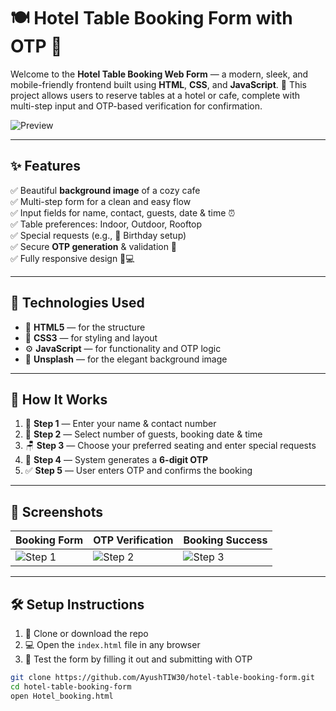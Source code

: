 # 🍽️ Hotel Table Booking Form with OTP 🔐

Welcome to the **Hotel Table Booking Web Form** — a modern, sleek, and mobile-friendly frontend built using **HTML**, **CSS**, and **JavaScript**. 🎯 This project allows users to reserve tables at a hotel or cafe, complete with multi-step input and OTP-based verification for confirmation.

![Preview](https://images.unsplash.com/photo-1521917441209-e886f0404a7b?fm=jpg&q=60&w=1200)

---

## ✨ Features

✅ Beautiful **background image** of a cozy cafe  
✅ Multi-step form for a clean and easy flow  
✅ Input fields for name, contact, guests, date & time ⏰  
✅ Table preferences: Indoor, Outdoor, Rooftop  
✅ Special requests (e.g., 🎂 Birthday setup)  
✅ Secure **OTP generation** & validation 🔐  
✅ Fully responsive design 📱💻

---

## 🧩 Technologies Used

- 🧱 **HTML5** — for the structure  
- 🎨 **CSS3** — for styling and layout  
- ⚙️ **JavaScript** — for functionality and OTP logic  
- 🌄 **Unsplash** — for the elegant background image

---

## 🚀 How It Works

1. 👤 **Step 1** — Enter your name & contact number  
2. 👥 **Step 2** — Select number of guests, booking date & time  
3. 🪑 **Step 3** — Choose your preferred seating and enter special requests  
4. 🔢 **Step 4** — System generates a **6-digit OTP**  
5. ✅ **Step 5** — User enters OTP and confirms the booking

---

## 📸 Screenshots

| Booking Form | OTP Verification | Booking Success |
|--------------|------------------|-----------------|
| ![Step 1](https://via.placeholder.com/300x200?text=Form+Step+1) | ![Step 2](https://via.placeholder.com/300x200?text=OTP+Step) | ![Step 3](https://via.placeholder.com/300x200?text=Success) |

---

## 🛠️ Setup Instructions

1. 📁 Clone or download the repo  
2. 💻 Open the `index.html` file in any browser  
3. 🧪 Test the form by filling it out and submitting with OTP

```bash
git clone https://github.com/AyushTIW30/hotel-table-booking-form.git
cd hotel-table-booking-form
open Hotel_booking.html
